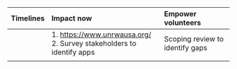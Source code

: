 

| Timelines | Impact now | Empower volunteers |
| :-- | :-- | :-- |
| | 1. https://www.unrwausa.org/ <br>2. Survey stakeholders to identify apps | Scoping review to identify gaps |
| | | |


